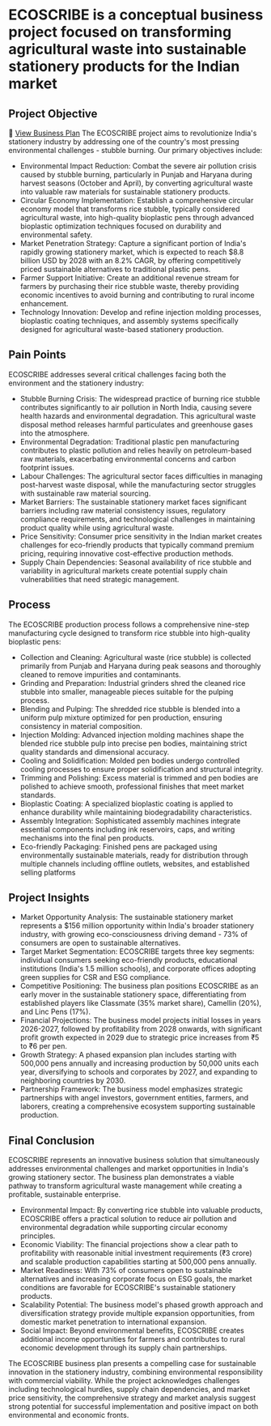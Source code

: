 # ECOSCRIBE is a conceptual business project focused on transforming agricultural waste into sustainable stationery products for the Indian market
## Project Objective 
📄 [View Business Plan](./ECOSCRIBE.pdf)
The ECOSCRIBE project aims to revolutionize India's stationery industry by addressing one of the country's most pressing environmental challenges - stubble burning. Our primary objectives include:  
- Environmental Impact Reduction: Combat the severe air pollution crisis caused by stubble burning, particularly in Punjab and Haryana during harvest seasons (October and April), by converting agricultural waste into valuable raw materials for sustainable stationery products.
- Circular Economy Implementation: Establish a comprehensive circular economy model that transforms rice stubble, typically considered agricultural waste, into high-quality bioplastic pens through advanced bioplastic optimization techniques focused on durability and environmental safety.
- Market Penetration Strategy: Capture a significant portion of India's rapidly growing stationery market, which is expected to reach $8.8 billion USD by 2028 with an 8.2% CAGR, by offering competitively priced sustainable alternatives to traditional plastic pens.
- Farmer Support Initiative: Create an additional revenue stream for farmers by purchasing their rice stubble waste, thereby providing economic incentives to avoid burning and contributing to rural income enhancement.
- Technology Innovation: Develop and refine injection molding processes, bioplastic coating techniques, and assembly systems specifically designed for agricultural waste-based stationery production.
## Pain Points
ECOSCRIBE addresses several critical challenges facing both the environment and the stationery industry:  
- Stubble Burning Crisis: The widespread practice of burning rice stubble contributes significantly to air pollution in North India, causing severe health hazards and environmental degradation. This agricultural waste disposal method releases harmful particulates and greenhouse gases into the atmosphere.
- Environmental Degradation: Traditional plastic pen manufacturing contributes to plastic pollution and relies heavily on petroleum-based raw materials, exacerbating environmental concerns and carbon footprint issues.
- Labour Challenges: The agricultural sector faces difficulties in managing post-harvest waste disposal, while the manufacturing sector struggles with sustainable raw material sourcing.
- Market Barriers: The sustainable stationery market faces significant barriers including raw material consistency issues, regulatory compliance requirements, and technological challenges in maintaining product quality while using agricultural waste.
- Price Sensitivity: Consumer price sensitivity in the Indian market creates challenges for eco-friendly products that typically command premium pricing, requiring innovative cost-effective production methods.
- Supply Chain Dependencies: Seasonal availability of rice stubble and variability in agricultural markets create potential supply chain vulnerabilities that need strategic management.
## Process 
The ECOSCRIBE production process follows a comprehensive nine-step manufacturing cycle designed to transform rice stubble into high-quality bioplastic pens:  
- Collection and Cleaning: Agricultural waste (rice stubble) is collected primarily from Punjab and Haryana during peak seasons and thoroughly cleaned to remove impurities and contaminants.
- Grinding and Preparation: Industrial grinders shred the cleaned rice stubble into smaller, manageable pieces suitable for the pulping process.
- Blending and Pulping: The shredded rice stubble is blended into a uniform pulp mixture optimized for pen production, ensuring consistency in material composition.
- Injection Molding: Advanced injection molding machines shape the blended rice stubble pulp into precise pen bodies, maintaining strict quality standards and dimensional accuracy.
- Cooling and Solidification: Molded pen bodies undergo controlled cooling processes to ensure proper solidification and structural integrity.
- Trimming and Polishing: Excess material is trimmed and pen bodies are polished to achieve smooth, professional finishes that meet market standards.
- Bioplastic Coating: A specialized bioplastic coating is applied to enhance durability while maintaining biodegradability characteristics.
- Assembly Integration: Sophisticated assembly machines integrate essential components including ink reservoirs, caps, and writing mechanisms into the final pen products.
- Eco-friendly Packaging: Finished pens are packaged using environmentally sustainable materials, ready for distribution through multiple channels including offline outlets, websites, and established selling platforms
## Project Insights
- Market Opportunity Analysis: The sustainable stationery market represents a $156 million opportunity within India's broader stationery industry, with growing eco-consciousness driving demand - 73% of consumers are open to sustainable alternatives.
- Target Market Segmentation: ECOSCRIBE targets three key segments: individual consumers seeking eco-friendly products, educational institutions (India's 1.5 million schools), and corporate offices adopting green supplies for CSR and ESG compliance.
- Competitive Positioning: The business plan positions ECOSCRIBE as an early mover in the sustainable stationery space, differentiating from established players like Classmate (35% market share), Camellin (20%), and Linc Pens (17%).
- Financial Projections: The business model projects initial losses in years 2026-2027, followed by profitability from 2028 onwards, with significant profit growth expected in 2029 due to strategic price increases from ₹5 to ₹6 per pen.
- Growth Strategy: A phased expansion plan includes starting with 500,000 pens annually and increasing production by 50,000 units each year, diversifying to schools and corporates by 2027, and expanding to neighboring countries by 2030.
- Partnership Framework: The business model emphasizes strategic partnerships with angel investors, government entities, farmers, and laborers, creating a comprehensive ecosystem supporting sustainable production.
## Final Conclusion 
ECOSCRIBE represents an innovative business solution that simultaneously addresses environmental challenges and market opportunities in India's growing stationery sector. The business plan demonstrates a viable pathway to transform agricultural waste management while creating a profitable, sustainable enterprise.  
- Environmental Impact: By converting rice stubble into valuable products, ECOSCRIBE offers a practical solution to reduce air pollution and environmental degradation while supporting circular economy principles.
- Economic Viability: The financial projections show a clear path to profitability with reasonable initial investment requirements (₹3 crore) and scalable production capabilities starting at 500,000 pens annually.
- Market Readiness: With 73% of consumers open to sustainable alternatives and increasing corporate focus on ESG goals, the market conditions are favorable for ECOSCRIBE's sustainable stationery products.
- Scalability Potential: The business model's phased growth approach and diversification strategy provide multiple expansion opportunities, from domestic market penetration to international expansion.
- Social Impact: Beyond environmental benefits, ECOSCRIBE creates additional income opportunities for farmers and contributes to rural economic development through its supply chain partnerships.  

The ECOSCRIBE business plan presents a compelling case for sustainable innovation in the stationery industry, combining environmental responsibility with commercial viability. While the project acknowledges challenges including technological hurdles, supply chain dependencies, and market price sensitivity, the comprehensive strategy and market analysis suggest strong potential for successful implementation and positive impact on both environmental and economic fronts.
